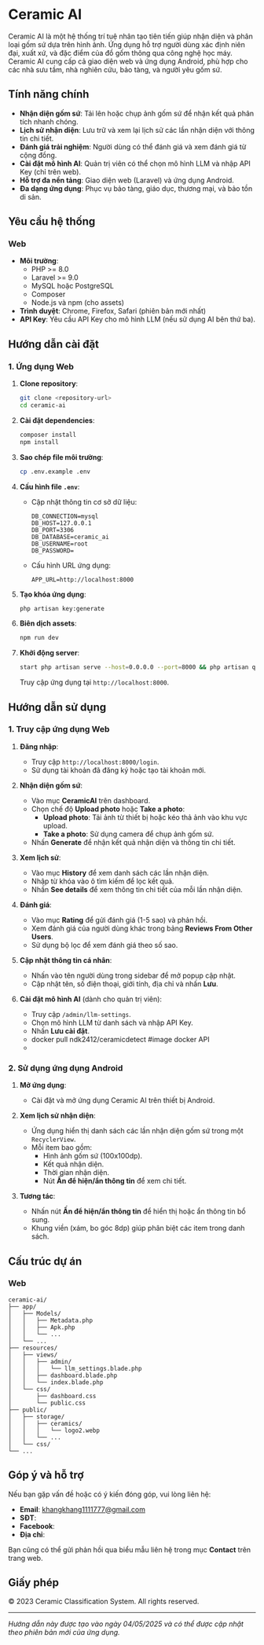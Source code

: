 # Ceramic AI

Ceramic AI là một hệ thống trí tuệ nhân tạo tiên tiến giúp nhận diện và phân loại gốm sứ dựa trên hình ảnh. Ứng dụng hỗ trợ người dùng xác định niên đại, xuất xứ, và đặc điểm của đồ gốm thông qua công nghệ học máy. Ceramic AI cung cấp cả giao diện web và ứng dụng Android, phù hợp cho các nhà sưu tầm, nhà nghiên cứu, bảo tàng, và người yêu gốm sứ.

## Tính năng chính

- **Nhận diện gốm sứ**: Tải lên hoặc chụp ảnh gốm sứ để nhận kết quả phân tích nhanh chóng.
- **Lịch sử nhận diện**: Lưu trữ và xem lại lịch sử các lần nhận diện với thông tin chi tiết.
- **Đánh giá trải nghiệm**: Người dùng có thể đánh giá và xem đánh giá từ cộng đồng.
- **Cài đặt mô hình AI**: Quản trị viên có thể chọn mô hình LLM và nhập API Key (chỉ trên web).
- **Hỗ trợ đa nền tảng**: Giao diện web (Laravel) và ứng dụng Android.
- **Đa dạng ứng dụng**: Phục vụ bảo tàng, giáo dục, thương mại, và bảo tồn di sản.

## Yêu cầu hệ thống

### Web
- **Môi trường**:
  - PHP >= 8.0
  - Laravel >= 9.0
  - MySQL hoặc PostgreSQL
  - Composer
  - Node.js và npm (cho assets)
- **Trình duyệt**: Chrome, Firefox, Safari (phiên bản mới nhất)
- **API Key**: Yêu cầu API Key cho mô hình LLM (nếu sử dụng AI bên thứ ba).



## Hướng dẫn cài đặt

### 1. Ứng dụng Web
1. **Clone repository**:
   ```bash
   git clone <repository-url>
   cd ceramic-ai
   ```

2. **Cài đặt dependencies**:
   ```bash
   composer install
   npm install
   ```

3. **Sao chép file môi trường**:
   ```bash
   cp .env.example .env
   ```

4. **Cấu hình file `.env`**:
   - Cập nhật thông tin cơ sở dữ liệu:
     ```
     DB_CONNECTION=mysql
     DB_HOST=127.0.0.1
     DB_PORT=3306
     DB_DATABASE=ceramic_ai
     DB_USERNAME=root
     DB_PASSWORD=
     ```
   - Cấu hình URL ứng dụng:
     ```
     APP_URL=http://localhost:8000
     ```

5. **Tạo khóa ứng dụng**:
   ```bash
   php artisan key:generate
   ```

6. **Biên dịch assets**:
   ```bash
   npm run dev
   ```

7. **Khởi động server**:
   ```bash
   start php artisan serve --host=0.0.0.0 --port=8000 && php artisan queue:work
   ```
   Truy cập ứng dụng tại `http://localhost:8000`.

## Hướng dẫn sử dụng

### 1. Truy cập ứng dụng Web
1. **Đăng nhập**:
   - Truy cập `http://localhost:8000/login`.
   - Sử dụng tài khoản đã đăng ký hoặc tạo tài khoản mới.

2. **Nhận diện gốm sứ**:
   - Vào mục **CeramicAI** trên dashboard.
   - Chọn chế độ **Upload photo** hoặc **Take a photo**:
     - **Upload photo**: Tải ảnh từ thiết bị hoặc kéo thả ảnh vào khu vực upload.
     - **Take a photo**: Sử dụng camera để chụp ảnh gốm sứ.
   - Nhấn **Generate** để nhận kết quả nhận diện và thông tin chi tiết.

3. **Xem lịch sử**:
   - Vào mục **History** để xem danh sách các lần nhận diện.
   - Nhập từ khóa vào ô tìm kiếm để lọc kết quả.
   - Nhấn **See details** để xem thông tin chi tiết của mỗi lần nhận diện.

4. **Đánh giá**:
   - Vào mục **Rating** để gửi đánh giá (1-5 sao) và phản hồi.
   - Xem đánh giá của người dùng khác trong bảng **Reviews From Other Users**.
   - Sử dụng bộ lọc để xem đánh giá theo số sao.

5. **Cập nhật thông tin cá nhân**:
   - Nhấn vào tên người dùng trong sidebar để mở popup cập nhật.
   - Cập nhật tên, số điện thoại, giới tính, địa chỉ và nhấn **Lưu**.

6. **Cài đặt mô hình AI** (dành cho quản trị viên):
   - Truy cập `/admin/llm-settings`.
   - Chọn mô hình LLM từ danh sách và nhập API Key.
   - Nhấn **Lưu cài đặt**.
   - docker pull ndk2412/ceramicdetect   #image docker API 
   - 

### 2. Sử dụng ứng dụng Android
1. **Mở ứng dụng**:
   - Cài đặt và mở ứng dụng Ceramic AI trên thiết bị Android.

2. **Xem lịch sử nhận diện**:
   - Ứng dụng hiển thị danh sách các lần nhận diện gốm sứ trong một `RecyclerView`.
   - Mỗi item bao gồm:
     - Hình ảnh gốm sứ (100x100dp).
     - Kết quả nhận diện.
     - Thời gian nhận diện.
     - Nút **Ấn để hiện/ẩn thông tin** để xem chi tiết.

3. **Tương tác**:
   - Nhấn nút **Ấn để hiện/ẩn thông tin** để hiển thị hoặc ẩn thông tin bổ sung.
   - Khung viền (xám, bo góc 8dp) giúp phân biệt các item trong danh sách.

## Cấu trúc dự án

### Web
```
ceramic-ai/
├── app/
│   ├── Models/
│   │   ├── Metadata.php
│   │   ├── Apk.php
│   │   └── ...
│   └── ...
├── resources/
│   ├── views/
│   │   ├── admin/
│   │   │   └── llm_settings.blade.php
│   │   ├── dashboard.blade.php
│   │   └── index.blade.php
│   └── css/
│       ├── dashboard.css
│       └── public.css
├── public/
│   ├── storage/
│   │   ├── ceramics/
│   │   │   └── logo2.webp
│   │   └── ...
│   └── css/
└── ...
```



## Góp ý và hỗ trợ

Nếu bạn gặp vấn đề hoặc có ý kiến đóng góp, vui lòng liên hệ:

- **Email**: khangkhang1111777@gmail.com
- **SĐT**: 
- **Facebook**:
- **Địa chỉ**: 

Bạn cũng có thể gửi phản hồi qua biểu mẫu liên hệ trong mục **Contact** trên trang web.

## Giấy phép

© 2023 Ceramic Classification System. All rights reserved.

---

*Hướng dẫn này được tạo vào ngày 04/05/2025 và có thể được cập nhật theo phiên bản mới của ứng dụng.*
